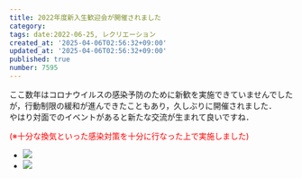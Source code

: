 ```yaml
---
title: 2022年度新入生歓迎会が開催されました
category:
tags: date:2022-06-25, レクリエーション
created_at: '2025-04-06T02:56:32+09:00'
updated_at: '2025-04-06T02:56:32+09:00'
published: true
number: 7595
---
```




ここ数年はコロナウイルスの感染予防のために新歓を実施できていませんでしたが，行動制限の緩和が進んできたこともあり，久しぶりに開催されました．  
やはり対面でのイベントがあると新たな交流が生まれて良いですね．

<span style="color:red;">(※十分な換気といった感染対策を十分に行なった上で実施しました)</span>


<div class="img-container">
    <ul class="slider">
        <li><img src="https://img.esa.io/uploads/production/attachments/13979/2025/04/06/148142/aaa90baa-8695-4d47-9e5b-69a96fe60850.webp" loading='lazy' /></li>
        <li><img src="https://img.esa.io/uploads/production/attachments/13979/2025/04/06/148142/23acd3cf-ce37-4d92-8ee5-479fb9b82dd9.webp" loading='lazy' /></li>
    </ul>
</div>

